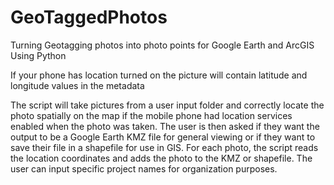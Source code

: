 # GeoTaggedPhotos
Turning Geotagging photos into photo points for Google Earth and ArcGIS Using Python

If your phone has location turned on  the picture will contain latitude and longitude values in the metadata

The script will take pictures from a user input folder and correctly locate the photo spatially on the map if the mobile phone had location services enabled when the photo was taken. The user is then asked if they want the output to be a Google Earth KMZ file for general viewing or if they want to save their file in a shapefile for use in GIS. For each photo, the script reads the location coordinates and adds the photo to the KMZ or shapefile. The user can input specific project names for organization purposes.
